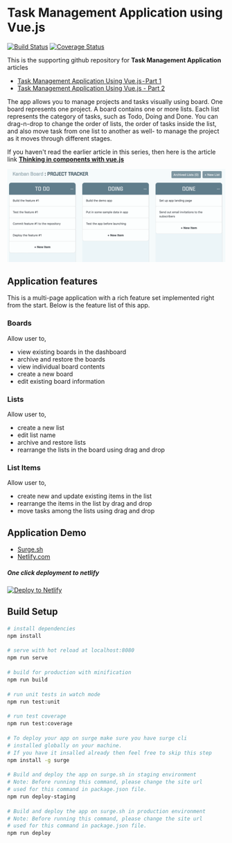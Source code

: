 # Task Management Application using Vue.js

[![Build Status](https://travis-ci.org/techlab23/task-management-app.svg?branch=master)](https://travis-ci.org/techlab23/task-management-app) [![Coverage Status](https://coveralls.io/repos/github/techlab23/task-management-app/badge.svg)](https://coveralls.io/github/techlab23/task-management-app)

This is the supporting github repository for **Task Management Application** articles

- [Task Management Application Using Vue.js - Part 1](https://medium.com/@_shirish/task-management-application-using-vue-js-part-1-df607ca30f48)
- [Task Management Application Using Vue.js - Part 2](https://levelup.gitconnected.com/task-management-application-using-vue-js-part-2-d785a96acda6)

The app allows you to manage projects and tasks visually using board. One board represents one project. A board contains one or more lists. Each list represents the category of tasks, such as Todo, Doing and Done. You can drag-n-drop to change the order of lists, the order of tasks inside the list, and also move task from one list to another as well- to manage the project as it moves through different stages.

If you haven't read the earlier article in this series, then here is the article link
[**Thinking in components with vue.js**](https://medium.com/@_shirish/thinking-in-components-with-vue-js-a35b5af12df)

![Project Image](/docs/images/project.png)

## Application features

This is a multi-page application with a rich feature set implemented right from the start. Below is the feature list of this app.

### Boards

Allow user to,

- view existing boards in the dashboard
- archive and restore the boards
- view individual board contents
- create a new board
- edit existing board information

### Lists

Allow user to,

- create a new list
- edit list name
- archive and restore lists
- rearrange the lists in the board using drag and drop

### List Items

Allow user to,

- create new and update existing items in the list
- rearrange the items in the list by drag and drop
- move tasks among the lists using drag and drop

## Application Demo

- [Surge.sh](http://kanban-board-demo.surge.sh)
- [Netlify.com](https://task-management-app.netlify.com)

##### One click deployment to netlify

[![Deploy to Netlify](https://www.netlify.com/img/deploy/button.svg)](https://app.netlify.com/start/deploy?repository=https://github.com/techlab23/task-management-app)

## Build Setup

```bash
# install dependencies
npm install

# serve with hot reload at localhost:8080
npm run serve

# build for production with minification
npm run build

# run unit tests in watch mode
npm run test:unit

# run test coverage
npm run test:coverage

# To deploy your app on surge make sure you have surge cli
# installed globally on your machine.
# If you have it insalled already then feel free to skip this step
npm install -g surge

# Build and deploy the app on surge.sh in staging environment
# Note: Before running this command, please change the site url
# used for this command in package.json file.
npm run deploy-staging

# Build and deploy the app on surge.sh in production environment
# Note: Before running this command, please change the site url
# used for this command in package.json file.
npm run deploy
```
